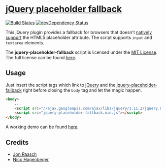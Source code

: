 # [jQuery placeholder fallback][demo]

[![Build Status](https://travis-ci.org/ihw-marketing/jquery-placeholder-fallback.svg)](https://travis-ci.org/ihw-marketing/jquery-placeholder-fallback)
[![devDependency Status](https://david-dm.org/ihw-marketing/jquery-placeholder-fallback/dev-status.svg)](https://david-dm.org/ihw-marketing/jquery-placeholder-fallback#info=devDependencies)

This jQuery plugin provides a fallback for browsers that doesn't [natively support][browser-support] the HTML5 placeholder attribute. The script supports `input` and `textarea` elements.

The **jquery-placeholder-fallback** script is licensed under the [MIT License][license]. The full license can be found [here](LICENSE).

## Usage

Just insert the script tags which link to [jQuery][jquery] and the [jquery-placeholder-fallback](src/jquery-placeholder-fallback.js) right before closing the `body` tag and let the magic happen.

```html
<body>
    ...
    <script src="//ajax.googleapis.com/ajax/libs/jquery/1.11.2/jquery.min.js"></script>
    <script src="jquery-placeholder-fallback.min.js"></script>
</body>
```

A working demo can be found [here][demo].

## Credits

* [Jon Raasch][credits-jon-raasch]
* [Nico Hagenbeger][credits-nico-hagenberger]

[browser-support]: http://caniuse.com/#feat=input-placeholder
[license]: http://en.wikipedia.org/wiki/MIT_License
[jquery]: http://jquery.com
[demo]: http://ihw-marketing.github.io/jquery-placeholder-fallback
[credits-jon-raasch]: https://gist.github.com/jonraasch/2892148
[credits-nico-hagenberger]: http://www.hagenburger.net/BLOG/HTML5-Input-Placeholder-Fix-With-jQuery.html
